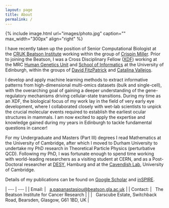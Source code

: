 ```yaml
---
layout: page
title: About
permalink: /
---
```


{% include image.html url="images/photo.jpg" caption="" max_width="300px" align="right" %}

I have recently taken up the position of Senior Computational Biologist at 
the [CRUK Beatson Institute](https://www.beatson.gla.ac.uk/) working within the 
group of [Crispin Miller](https://www.beatson.gla.ac.uk/beatson-research/beatson-research-groups/crispin-miller-computational-biology.html).
Prior to joining the Beatson, I was a Cross Disciplinary Fellow ([XDF](https://www.ed.ac.uk/cross-disciplinary-fellowships))
working at the MRC [Human Genetics Unit](https://www.ed.ac.uk/mrc-human-genetics-unit) and
[School of Informatics](https://www.ed.ac.uk/informatics) at the University of Edinburgh, 
within the groups of [David FitzPatrick](https://www.ed.ac.uk/mrc-human-genetics-unit/research/fitzpatrick-group)
and [Catalina Vallejos](https://vallejosgroup.github.io/). 
 

I develop and apply machine learning methods to extract informative
patterns from high-dimensional multi-omics datasets (bulk and single-cell),
with the overarching goal of gaining a deeper understanding of the
gene-regulatory mechanisms driving cellular-state transitions.
During my time as an XDF, the biological focus of my work lay in the 
field of very early eye development, where I collaborated closely with 
wet-lab scientists to unpick the crucial molecular events required to 
establish the earliest ocular structures in mammals.
I am now excited to apply the expertise and knowledge gained during 
my years in Edinburgh to tackle fundamental questions in cancer!
<!---
This work has the potential to inform genetic diagnoses of paediatric eye-malformations,
in particular through the identification of non-coding causal variations.
-->


For my Undergraduate and Masters (Part III) degrees I read Mathematics at the 
University of Cambridge, after which I moved to Durham University to undertake my 
PhD research in Theoretical Particle Physics (perturbative QCD).
Following my PhD, I was fortunate enough to spend time working with world-leading
researchers as a visiting student at CERN, and as a Post-Doctoral researcher at 
[DESY](https://www.desy.de/index_eng.html), Hamburg and at the [Cavendish Lab](https://www.phy.cam.ac.uk/), University of Cambridge.

Details of my publications can be found on [Google Scholar](https://scholar.google.com/citations?hl=en&user=34R7AfUAAAAJ&view_op=list_works&sortby=pubdate) and 
[inSPIRE](https://inspirehep.net/literature?sort=mostrecent&size=25&page=1&q=a%20A.S.Papanastasiou.1&ui-citation-summary=true).


| --- | --- |
| Email:   | &nbsp; a.papanastasiou@beatson.gla.ac.uk |
| Contact: | &nbsp; The Beatson Institute for Cancer Research |
|          | &nbsp; Garscube Estate, Switchback Road, Bearsden, Glasgow, G61 1BD, UK |
